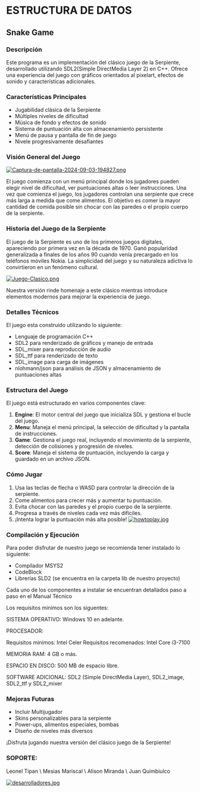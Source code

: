 # ESTRUCTURA DE DATOS 

## Snake Game

### Descripción
Este programa es un implementación del clásico juego de la Serpiente, desarrollado utilizando  SDL2(Simple DirectMedia Layer 2) en C++. Ofrece una experiencia del juego con gráficos orientados al pixelart, efectos de sonido y características adicionales.

### Características Principales

- Jugabilidad clásica de la Serpiente 
- Múltiples niveles de dificultad
- Música de fondo y efectos de sonido
- Sistema de puntuación alta con almacenamiento persistente
- Menú de pausa y pantalla de fin de juego
- Nivele progresivamente desafiantes

### Visión General del Juego

[![Captura-de-pantalla-2024-09-03-194827.png](https://i.postimg.cc/y8kTMDGq/Captura-de-pantalla-2024-09-03-194827.png)](https://postimg.cc/TKvmm3GQ)

El juego comienza con un menú principal donde los jugadores pueden elegir nivel de dificultad, ver puntuaciones altas o leer instrucciones. Una vez que comienza el juego, los jugadores controlan una serpiente que crece más larga a medida que come alimentos. El objetivo es comer la mayor cantidad de comida posible sin chocar con las paredes o el propio cuerpo de la serpiente.

### Historia del Juego de la Serpiente

El juego de la Serpiente es uno de los primeros juegos digitales, apareciendo por primera vez en la década de 1970. Ganó popularidad generalizada a finales de los años 90 cuando venía precargado en los teléfonos móviles Nokia. La simplicidad del juego y su naturaleza adictiva lo convirtieron en un fenómeno cultural.

[![Juego-Clasico.png](https://i.postimg.cc/FRQgkDHm/Juego-Clasico.png)](https://postimg.cc/wt0sS5Nb)

Nuestra versión rinde homenaje a este clásico mientras introduce elementos modernos para mejorar la experiencia de juego.

### Detalles Técnicos

El juego esta construido utilizando lo siguiente:

- Lenguaje de programación C++
- SDL2 para renderizado de gráficos y manejo de entrada
- SDL_mixer para reproducción de audio
- SDL_ttf para renderizado de texto
- SDL_image para carga de imágenes
- nlohmann/json para análisis de JSON y almacenamiento de puntuaciones altas

### Estructura del Juego

El juego está estructurado en varios componentes clave:

1. **Engine**: El motor central del juego que inicializa SDL y gestiona el bucle del juego.
2. **Menu**: Maneja el menú principal, la selección de dificultad y la pantalla de instrucciones.
3. **Game**: Gestiona el juego real, incluyendo el movimiento de la serpiente, detección de colisiones y progresión de niveles.
4. **Score**: Maneja el sistema de puntuación, incluyendo la carga y guardado en un archivo JSON.

### Cómo Jugar

1. Usa las teclas de flecha o WASD para controlar la dirección de la serpiente.
2. Come alimentos para crecer más y aumentar tu puntuación.
3. Evita chocar con las paredes y el propio cuerpo de la serpiente.
4. Progresa a través de niveles cada vez más difíciles.
5. ¡Intenta lograr la puntuación más alta posible!
   [![howtoplay.jpg](https://i.postimg.cc/B6DbrXtN/howtoplay.jpg)](https://postimg.cc/tZq9PR3V)

### Compilación y Ejecución

Para poder disfrutar de nuestro juego se recomienda tener instalado lo siguiente:
- Compilador MSYS2
- CodeBlock
- Librerías SLD2 (se encuentra en la carpeta lib de nuestro proyecto)

Cada uno de los componentes a instalar se encuentran detallados paso a paso en el Manual Técnico 

Los requisitos minimos son los siguentes: 

SISTEMA OPERATIVO:  Windows 10 en adelante. 

PROCESADOR: 

Requisitos minimos: Intel Celer 
Requisitos recomenados: Intel Core i3-7100 

MEMORIA RAM: 4 GB o más. 

ESPACIO EN DISCO: 500 MB de espacio libre. 

SOFTWARE ADICIONAL:  SDL2 (Simple DirectMedia Layer), SDL2_image,  SDL2_ttf y SDL2_mixer

### Mejoras Futuras

- Incluir Multijugador
- Skins personalizables para la serpiente
- Power-ups, alimentos especiales, bombas
- Diseño de niveles más diversos


¡Disfruta jugando nuestra versión del clásico juego de la Serpiente!

### SOPORTE: 
Leonel Tipan \\ 
Mesias Mariscal \\
Alison Miranda \\
Juan Quimbiulco 

[![desarrolladores.jpg](https://i.postimg.cc/QN1KPnTs/desarrolladores.jpg)](https://postimg.cc/RqC0Jddb)
